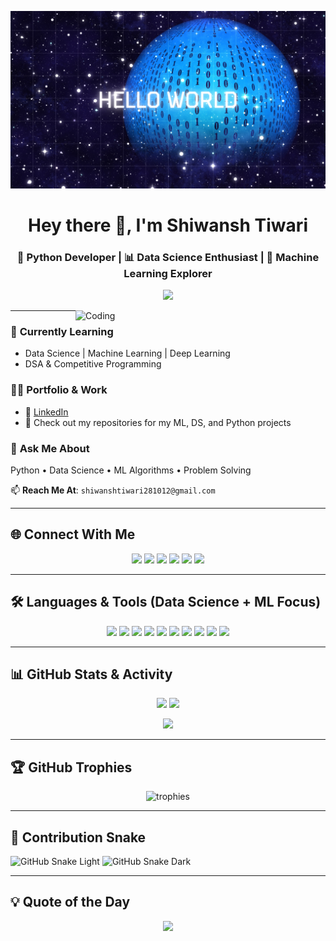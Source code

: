 ![Header](https://github.com/Shiwansh2601/Shiwansh2601/blob/main/Github%20logo.png)

<h1 align="center">Hey there 👋, I'm Shiwansh Tiwari</h1>
<h3 align="center">
🚀 Python Developer | 📊 Data Science Enthusiast | 🤖 Machine Learning Explorer  
</h3>

<p align="center">
<img src="https://readme-typing-svg.herokuapp.com?color=%2336BCF7&size=24&center=true&vCenter=true&width=600&lines=Data+Science+%7C+Machine+Learning+%7C+Python;Always+Learning+New+Things;DSA+Enthusiast+%26+Problem+Solver">
</p>

<img align="right" alt="Coding" width="400" src="https://media.giphy.com/media/qgQUggAC3Pfv687qPC/giphy.gif">

---

### 🌱 **Currently Learning**
- Data Science | Machine Learning | Deep Learning  
- DSA & Competitive Programming  

### 👨‍💻 **Portfolio & Work**
- 🔗 [LinkedIn](https://www.linkedin.com/in/shiwansh-tiwari-8929482a6)  
- 📂 Check out my repositories for my ML, DS, and Python projects  

### 💬 **Ask Me About**
Python • Data Science • ML Algorithms • Problem Solving  

📫 **Reach Me At**: `shiwanshtiwari281012@gmail.com`

---

## 🌐 Connect With Me
<p align="center">
<a href="https://twitter.com/shiwanshti75232"><img src="https://img.shields.io/badge/Twitter-1DA1F2.svg?&style=for-the-badge&logo=twitter&logoColor=white"></a>
<a href="https://www.linkedin.com/in/shiwansh-tiwari-8929482a6"><img src="https://img.shields.io/badge/LinkedIn-0A66C2.svg?&style=for-the-badge&logo=linkedin&logoColor=white"></a>
<a href="https://instagram.com/shiwansh_tiwari_360"><img src="https://img.shields.io/badge/Instagram-E4405F.svg?&style=for-the-badge&logo=instagram&logoColor=white"></a>
<a href="https://www.hackerrank.com/shiwansh1432"><img src="https://img.shields.io/badge/HackerRank-2EC866.svg?&style=for-the-badge&logo=hackerrank&logoColor=white"></a>
<a href="https://leetcode.com/shiwansh_tiwari123"><img src="https://img.shields.io/badge/LeetCode-FFA116.svg?&style=for-the-badge&logo=leetcode&logoColor=black"></a>
<a href="https://auth.geeksforgeeks.org/user/shiwanshtiwnij9"><img src="https://img.shields.io/badge/GeeksforGeeks-0F9D58.svg?&style=for-the-badge&logo=geeksforgeeks&logoColor=white"></a>
</p>

---

## 🛠 Languages & Tools (Data Science + ML Focus)
<p align="center">
<img src="https://img.shields.io/badge/Python-3776AB.svg?&style=for-the-badge&logo=python&logoColor=white">
<img src="https://img.shields.io/badge/Java-007396.svg?&style=for-the-badge&logo=java&logoColor=white">
<img src="https://img.shields.io/badge/NumPy-013243.svg?&style=for-the-badge&logo=numpy&logoColor=white">
<img src="https://img.shields.io/badge/Pandas-150458.svg?&style=for-the-badge&logo=pandas&logoColor=white">
<img src="https://img.shields.io/badge/ScikitLearn-F7931E.svg?&style=for-the-badge&logo=scikitlearn&logoColor=white">
<img src="https://img.shields.io/badge/TensorFlow-FF6F00.svg?&style=for-the-badge&logo=tensorflow&logoColor=white">
<img src="https://img.shields.io/badge/PyTorch-EE4C2C.svg?&style=for-the-badge&logo=pytorch&logoColor=white">
<img src="https://img.shields.io/badge/Matplotlib-11557C.svg?&style=for-the-badge&logo=matplotlib&logoColor=white">
<img src="https://img.shields.io/badge/Seaborn-4EABD1.svg?&style=for-the-badge&logo=python&logoColor=white">
<img src="https://img.shields.io/badge/Jupyter-F37626.svg?&style=for-the-badge&logo=jupyter&logoColor=white">
</p>

---

## 📊 GitHub Stats & Activity
<p align="center">
<img src="https://github-readme-stats.vercel.app/api?username=shiwansh2601&show_icons=true&theme=tokyonight" height="165">
<img src="https://github-readme-stats.vercel.app/api/top-langs/?username=shiwansh2601&layout=compact&theme=tokyonight" height="165">
</p>

<p align="center">
<img src="https://github-readme-streak-stats.herokuapp.com/?user=shiwansh2601&theme=tokyonight" height="165">
</p>

---

## 🏆 GitHub Trophies
<p align="center">
<img src="https://github-profile-trophy.vercel.app/?username=shiwansh2601&theme=radical&margin-w=15&margin-h=15&column=7" alt="trophies" />
</p>

---

## 🐍 Contribution Snake
![GitHub Snake Light](https://raw.githubusercontent.com/Shiwansh2601/Shiwansh2601/output/github-contribution-grid-snake.svg#gh-light-mode-only)
![GitHub Snake Dark](https://raw.githubusercontent.com/Shiwansh2601/Shiwansh2601/output/github-contribution-grid-snake-dark.svg#gh-dark-mode-only)

---

## 💡 Quote of the Day
<p align="center">
<img src="https://quotes-github-readme.vercel.app/api?type=horizontal&theme=radical">
</p>